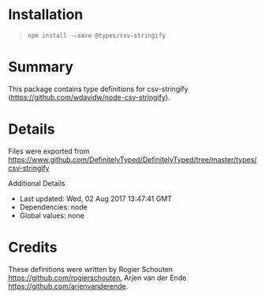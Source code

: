 # Installation
> `npm install --save @types/csv-stringify`

# Summary
This package contains type definitions for csv-stringify (https://github.com/wdavidw/node-csv-stringify).

# Details
Files were exported from https://www.github.com/DefinitelyTyped/DefinitelyTyped/tree/master/types/csv-stringify

Additional Details
 * Last updated: Wed, 02 Aug 2017 13:47:41 GMT
 * Dependencies: node
 * Global values: none

# Credits
These definitions were written by Rogier Schouten <https://github.com/rogierschouten>, Arjen van der Ende <https://github.com/arjenvanderende>.
